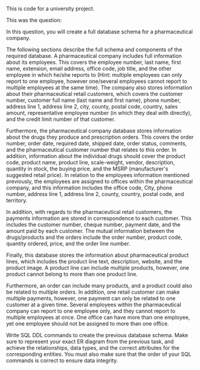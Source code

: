 This is code for a university project.

This was the question:

In this question, you will create a full database schema for a pharmaceutical company. 


The following sections describe the full schema and components of the required database.
A pharmaceutical company includes full information about its employees.
 This covers the employee number, last name, first name, extension, email address, 
 office code, job title, and the other employee in which he/she reports to 
 (Hint: multiple employees can only report to one employee, however one/several employees cannot report
 to multiple employees at the same time). The company also stores information about their pharmaceutical
 retail customers, which covers the customer number, customer full name (last name and first name), 
 phone number, address line 1, address line 2, city, county, postal code, country, sales amount, 
 representative employee number (in which they deal with directly), and the credit limit number of that customer.


 Furthermore, the pharmaceutical company database stores information about the drugs they produce and prescription orders. 
 This covers the order number, order date, required date, shipped date, order status, comments, and the pharmaceutical 
 customer number that relates to this order.
In addition, information about the individual drugs should cover the product code, product name, product line, scale-weight,
vendor, description, quantity in stock, the buying price, and the MSRP (manufacturer's suggested retail price). 
In relation to the employees information mentioned previously, the employees are assigned to offices within the
pharmaceutical company, and this information includes the office code, City, phone number, address line 1, 
address line 2, county, country, postal code, and territory. 

In addition, with regards to the pharmaceutical retail customers, the payments information are stored in 
correspondence to each customer. This includes the customer number, cheque number, payment date, and the 
amount paid by each customer. The mutual information between the drugs/products and the orders include the
order number, product code, quantity ordered, price, and the order line number. 

Finally, this database stores the information about pharmaceutical product lines, which includes the product line text, 
description, website, and the product image. A product line can include multiple products, however, one product cannot
belong to more than one product line. 

Furthermore, an order can include many products, and a product could also be related to multiple orders. 
In addition, one retail customer can make multiple payments, however, one payment can only be related to
one customer at a given time. Several employees within the pharmaceutical company can report to one employee only, 
and they cannot report to multiple employees at once. One office can have more than one employee, yet one employee 
should not be assigned to more than one office.



Write SQL DDL commands to create the previous database schema. Make sure to represent your exact ER diagram from the previous task, and achieve the relationships, data types, and the correct attributes for the corresponding entities. You must also make sure that the order of your SQL commands is correct to ensure data integrity.
